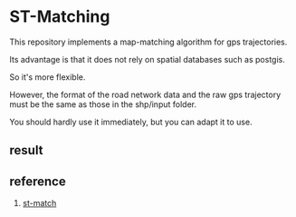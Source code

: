 # ST-Matching 

This repository implements a map-matching algorithm for gps trajectories.

Its advantage is that it does not rely on spatial databases such as postgis.

So it's more flexible.

However, the format of the road network data and the raw gps trajectory must be the same as those in the shp/input folder.

You should hardly use it immediately, but you can adapt it to use.

## result



## reference

1. [st-match](https://www.microsoft.com/en-us/research/publication/map-matching-for-low-sampling-rate-gps-trajectories/)